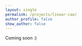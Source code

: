 ```yaml
---
layout: single
permalink: /projects/linear-cae/
author_profile: false
show_author: false
---
```


Coming soon :)